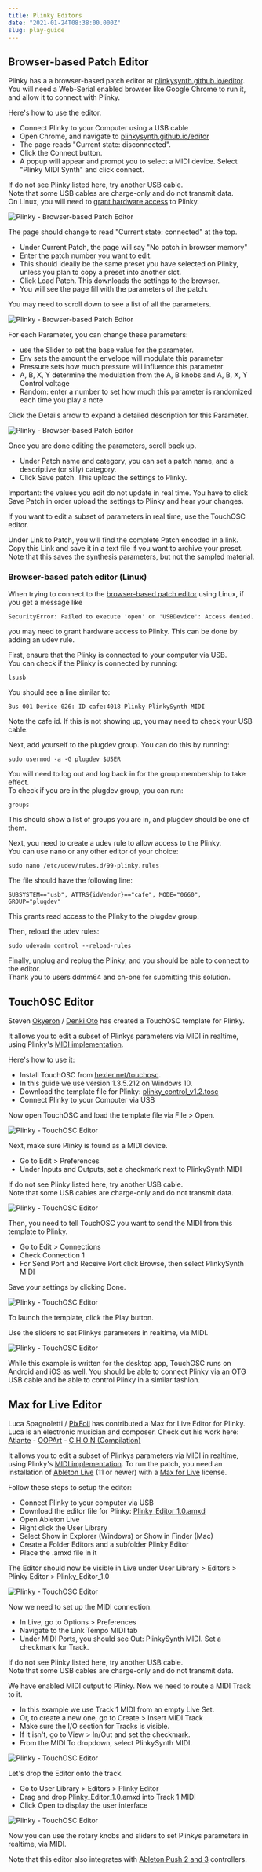 ```yaml
---
title: Plinky Editors
date: "2021-01-24T08:38:00.000Z"
slug: play-guide
---
```


## Browser-based Patch Editor

Plinky has a a browser-based patch editor at [plinkysynth.github.io/editor](https://plinkysynth.github.io/editor/).
You will need a Web-Serial enabled browser like Google Chrome to run it, and allow it to connect with Plinky. 

Here's how to use the editor.

- Connect Plinky to your Computer using a USB cable
- Open Chrome, and navigate to [plinkysynth.github.io/editor](https://plinkysynth.github.io/editor/)
- The page reads "Current state: disconnected". 
- Click the Connect button.
- A popup will appear and prompt you to select a MIDI device. Select "Plinky MIDI Synth" and click connect.

If do not see Plinky listed here, try another USB cable. 
<br>Note that some USB cables are charge-only and do not transmit data.
<br>On Linux, you will need to [grant hardware access](#browser-based-patch-editor-linux-) to Plinky. 

![Plinky - Browser-based Patch Editor](/editors/Plinky_Patch_Editor_0.png)

The page should change to read "Current state: connected" at the top.

- Under Current Patch, the page will say "No patch in browser memory"
- Enter the patch number you want to edit.
- This should ideally be the same preset you have selected on Plinky, unless you plan to copy a preset into another slot.
- Click Load Patch. This downloads the settings to the browser.
- You will see the page fill with the parameters of the patch.

You may need to scroll down to see a list of all the parameters.

![Plinky - Browser-based Patch Editor](/editors/Plinky_Patch_Editor_1.png)

For each Parameter, you can change these parameters:

- use the Slider to set the base value for the parameter.
- Env sets the amount the envelope will modulate this parameter
- Pressure sets how much pressure will influence this parameter
- A, B, X, Y determine the modulation from the A, B knobs and A, B, X, Y Control voltage
- Random: enter a number to set how much this parameter is randomized each time you play a note

Click the Details arrow to expand a detailed description for this Parameter.

![Plinky - Browser-based Patch Editor](/editors/Plinky_Patch_Editor_2.png)

Once you are done editing the parameters, scroll back up.

- Under Patch name and category, you can set a patch name, and a descriptive (or silly) category.
- Click Save patch. This upload the settings to Plinky.

Important: the values you edit do not update in real time.
You have to click Save Patch in order upload the settings to Plinky and hear your changes.

If you want to edit a subset of parameters in real time, use the TouchOSC editor.

Under Link to Patch, you will find the complete Patch encoded in a link.
Copy this Link and save it in a text file if you want to archive your preset.
Note that this saves the synthesis parameters, but not the sampled material.

### Browser-based patch editor (Linux)

When trying to connect to the [browser-based patch editor](https://plinkysynth.github.io/editor/) using Linux, if you get a message like 

```
SecurityError: Failed to execute 'open' on 'USBDevice': Access denied. 
```

you may need to grant hardware access to Plinky. This can be done by adding an udev rule.

First, ensure that the Plinky is connected to your computer via USB. 
</br>You can check if the Plinky is connected by running:
```
lsusb
```

You should see a line similar to:
```
Bus 001 Device 026: ID cafe:4018 Plinky PlinkySynth MIDI
```

Note the cafe id. If this is not showing up, you may need to check your USB cable.

Next, add yourself to the plugdev group. You can do this by running:
```
sudo usermod -a -G plugdev $USER
```

You will need to log out and log back in for the group membership to take effect. 
</br>To check if you are in the plugdev group, you can run:
```
groups
```

This should show a list of groups you are in, and plugdev should be one of them.


Next, you need to create a udev rule to allow access to the Plinky. 
</br>You can use nano or any other editor of your choice:
```
sudo nano /etc/udev/rules.d/99-plinky.rules
```

The file should have the following line:
```
SUBSYSTEM=="usb", ATTRS{idVendor}=="cafe", MODE="0660", GROUP="plugdev"
```

This grants read access to the Plinky to the plugdev group.

Then, reload the udev rules:
```
sudo udevadm control --reload-rules
```

Finally, unplug and replug the Plinky, and you should be able to connect to the editor.
</br>Thank you to users ddmm64 and ch-one for submitting this solution.

## TouchOSC Editor

Steven [Okyeron](https://www.instagram.com/okyeron/) / [Denki Oto](https://www.denki-oto.com/) has created a TouchOSC template for Plinky. 

It allows you to edit a subset of Plinkys parameters via MIDI in realtime, using Plinky's [MIDI implementation](../docs/midi).

Here's how to use it:

- Install TouchOSC from [hexler.net/touchosc](https://hexler.net/touchosc).
- In this guide we use version 1.3.5.212 on Windows 10.
- Download the template file for Plinky: [plinky_control_v1.2.tosc](/editors/plinky_control_v1.2.tosc)
- Connect Plinky to your Computer via USB

Now open TouchOSC and load the template file via File > Open.

![Plinky - TouchOSC Editor](/editors/TouchOSC_1.0_Plinky_Control_V1.png)

Next, make sure Plinky is found as a MIDI device.

- Go to Edit > Preferences
- Under Inputs and Outputs, set a checkmark next to PlinkySynth MIDI

If do not see Plinky listed here, try another USB cable. 
<br>Note that some USB cables are charge-only and do not transmit data.

![Plinky - TouchOSC Editor](/editors/TouchOSC_2.1_Preferences.png)

Then, you need to tell TouchOSC you want to send the MIDI from this template to Plinky.

- Go to Edit > Connections
- Check Connection 1
- For Send Port and Receive Port click Browse, then select PlinkySynth MIDI

Save your settings by clicking Done.

![Plinky - TouchOSC Editor](/editors/TouchOSC_3.1_Connections.png)

To launch the template, click the Play button.

Use the sliders to set Plinkys parameters in realtime, via MIDI.

![Plinky - TouchOSC Editor](/editors/TouchOSC_4.1_Play.png)

While this example is written for the desktop app, TouchOSC runs on Android and iOS as well. You should be able to connect Plinky via an OTG USB cable and be able to control Plinky in a similar fashion.


## Max for Live Editor

Luca Spagnoletti / [PixFoil](https://www.eklerorecords.com/pixfoil/) has contributed a Max for Live Editor for Plinky.
<br>Luca is an electronic musician and composer. Check out his work here: [Atlante](https://eklero.bandcamp.com/album/atlante) - [OOPArt](https://eklero.bandcamp.com/album/oopart) - [C H O N (Compilation)](https://eklero.bandcamp.com/album/c-h-o-n)

It allows you to edit a subset of Plinkys parameters via MIDI in realtime, using Plinky's [MIDI implementation](../docs/midi).
To run the patch, you need an installation of [Ableton Live](https://www.ableton.com/en/live/) (11 or newer) with a [Max for Live](https://www.ableton.com/en/live/max-for-live/) license.

Follow these steps to setup the editor:

- Connect Plinky to your computer via USB
- Download the editor file for Plinky: [Plinky_Editor_1.0.amxd](/editors/Plinky_Editor_1.0.amxd)
- Open Ableton Live
- Right click the User Library
- Select Show in Explorer (Windows) or Show in Finder (Mac)
- Create a Folder Editors and a subfolder Plinky Editor
- Place the .amxd file in it

The Editor should now be visible in Live under User Library > Editors > Plinky Editor > Plinky_Editor_1.0

![Plinky - TouchOSC Editor](/editors/Max4Live_1.png)

Now we need to set up the MIDI connection.

- In Live, go to Options > Preferences
- Navigate to the Link Tempo MIDI tab
- Under MIDI Ports, you should see Out: PlinkySynth MIDI. Set a checkmark for Track.

If do not see Plinky listed here, try another USB cable. 
<br>Note that some USB cables are charge-only and do not transmit data.

We have enabled MIDI output to Plinky. Now we need to route a MIDI Track to it.

- In this example we use Track 1 MIDI from an empty Live Set. 
- Or, to create a new one, go to Create > Insert MIDI Track 
- Make sure the I/O section for Tracks is visible. 
- If it isn't, go to View > In/Out and set the checkmark.
- From the MIDI To dropdown, select PlinkySynth MIDI.

![Plinky - TouchOSC Editor](/editors/Max4Live_2.png)

Let's drop the Editor onto the track.

- Go to User Library > Editors > Plinky Editor 
- Drag and drop Plinky_Editor_1.0.amxd into Track 1 MIDI
- Click Open to display the user interface

![Plinky - TouchOSC Editor](/editors/Max4Live_3.png)

Now you can use the rotary knobs and sliders to set Plinkys parameters in realtime, via MIDI.

Note that this editor also integrates with [Ableton Push 2 and 3](https://www.ableton.com/en/push/) controllers.